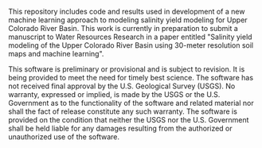 This repository includes code and results used in development of a new machine learning approach to modeling salinity yield modeling for Upper Colorado River Basin. This work is currently in preparation to submit a manuscript to Water Resources Research in a paper entitled "Salinity yield modeling of the Upper Colorado River Basin using 30-meter resolution soil maps and machine learning".

This software is preliminary or provisional and is subject to revision. It is being provided to meet the need for timely best science. The software has not received final approval by the U.S. Geological Survey (USGS). No warranty, expressed or implied, is made by the USGS or the U.S. Government as to the functionality of the software and related material nor shall the fact of release constitute any such warranty. The software is provided on the condition that neither the USGS nor the U.S. Government shall be held liable for any damages resulting from the authorized or unauthorized use of the software.
